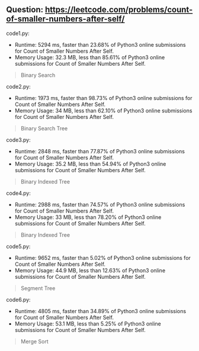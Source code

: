 ## Question: https://leetcode.com/problems/count-of-smaller-numbers-after-self/

code1.py:
* Runtime: 5294 ms, faster than 23.68% of Python3 online submissions for Count of Smaller Numbers After Self.
* Memory Usage: 32.3 MB, less than 85.61% of Python3 online submissions for Count of Smaller Numbers After Self.
> Binary Search

code2.py:
* Runtime: 1973 ms, faster than 98.73% of Python3 online submissions for Count of Smaller Numbers After Self.
* Memory Usage: 34 MB, less than 62.10% of Python3 online submissions for Count of Smaller Numbers After Self.
> Binary Search Tree

code3.py:
* Runtime: 2848 ms, faster than 77.87% of Python3 online submissions for Count of Smaller Numbers After Self.
* Memory Usage: 35.2 MB, less than 54.94% of Python3 online submissions for Count of Smaller Numbers After Self.
> Binary Indexed Tree

code4.py:
* Runtime: 2988 ms, faster than 74.57% of Python3 online submissions for Count of Smaller Numbers After Self.
* Memory Usage: 33 MB, less than 78.20% of Python3 online submissions for Count of Smaller Numbers After Self.
> Binary Indexed Tree

code5.py:
* Runtime: 9652 ms, faster than 5.02% of Python3 online submissions for Count of Smaller Numbers After Self.
* Memory Usage: 44.9 MB, less than 12.63% of Python3 online submissions for Count of Smaller Numbers After Self.
> Segment Tree

code6.py:
* Runtime: 4805 ms, faster than 34.89% of Python3 online submissions for Count of Smaller Numbers After Self.
* Memory Usage: 53.1 MB, less than 5.25% of Python3 online submissions for Count of Smaller Numbers After Self.
> Merge Sort